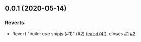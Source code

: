 ## 0.0.1 (2020-05-14)


### Reverts

* Revert "build: use shipjs (#1)" (#2) ([eabd74f](https://github.com/tyankatsu0105/sandbox-check-dts/commit/eabd74fe1dbecae8faa25ec792e4413403a9535a)), closes [#1](https://github.com/tyankatsu0105/sandbox-check-dts/issues/1) [#2](https://github.com/tyankatsu0105/sandbox-check-dts/issues/2)



